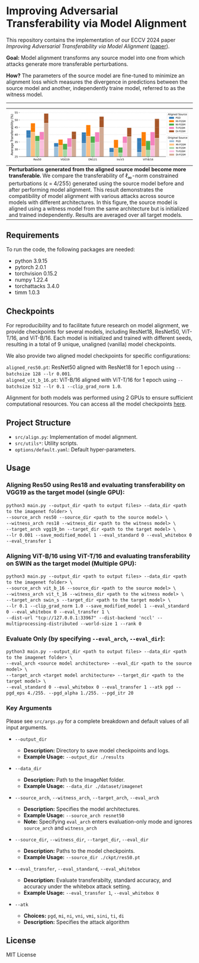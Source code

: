# Improving Adversarial Transferability via Model Alignment

This repository contains the implementation of our ECCV 2024 paper *Improving Adversarial Transferability via Model Alignment* ([paper](https://arxiv.org/pdf/2311.18495)).

**Goal:** Model alignment transforms any source model into one from which attacks generate more transferable perturbations.

**How?** The parameters of the source model are fine-tuned to minimize an alignment loss which measures the divergence in predictions between the source model and another, independently traine model, referred to as the witness model.

---

| ![Improved Transferability](figures/improvement.png) | 
|:--| 
| **Perturbations generated from the aligned source model become more transferable.** We compare the transferability of $\ell_\infty$-norm constrained perturbations (ϵ = 4/255) generated using the source model before and after performing model alignment. This result demonstrates the compatibility of model alignment with various attacks across source models with different architectures. In this figure, the source model is aligned using a witness model from the same architecture but is initialized and trained independently. Results are averaged over all target models. |

## Requirements
To run the code, the following packages are needed:
- python 3.9.15
- pytorch 2.0.1
- torchvision 0.15.2
- numpy 1.22.4
- torchattacks 3.4.0
- timm 1.0.3

## Checkpoints
For reproducibility and to facilitate future research on model alignment, we provide checkpoints for several models, including ResNet18, ResNet50, ViT-T/16, and ViT-B/16. Each model is initialized and trained with different seeds, resulting in a total of 9 unique, unaligned (vanilla) model checkpoints.

We also provide two aligned model checkpoints for specific configurations:

```aligned_res50.pt```: ResNet50 aligned with ResNet18 for 1 epoch using ```--batchsize 128 --lr 0.001```.  
```aligned_vit_b_16.pt```: ViT-B/16 aligned with ViT-T/16 for 1 epoch using ```--batchsize 512 --lr 0.1 --clip_grad_norm 1.0```.

Alignment for both models was performed using 2 GPUs to ensure sufficient computational resources. You can access all the model checkpoints [here](https://drive.google.com/drive/folders/1uQTl4Lncd8gBi0naj9LUdTEdHXj3op5o?usp=sharing).

## Project Structure
- `src/align.py`: Implementation of model alignment.
- `src/utils*`: Utility scripts.
- `options/default.yaml`: Default hyper-parameters.

## Usage
### Aligning Res50 using Res18 and evaluating transferability on VGG19 as the target model (single GPU):
```
python3 main.py --output_dir <path to output files> --data_dir <path to the imagenet folder> \
--source_arch res50 --source_dir <path to the source model> \
--witness_arch res18 --witness_dir <path to the witness model> \
--target_arch vgg19_bn --target_dir <path to the target model> \
--lr 0.001 --save_modified_model 1 --eval_standard 0 --eval_whitebox 0 --eval_transfer 1
```

### Aligning ViT-B/16 using ViT-T/16 and evaluating transferability on SWIN as the target model (Multiple GPU):
```
python3 main.py --output_dir <path to output files> --data_dir <path to the imagenet folder> \
--source_arch vit_b_16 --source_dir <path to the source model> \
--witness_arch vit_t_16 --witness_dir <path to the witness model> \
--target_arch swin_s --target_dir <path to the target model> \
--lr 0.1 --clip_grad_norm 1.0 --save_modified_model 1 --eval_standard 0 --eval_whitebox 0 --eval_transfer 1 \
--dist-url "tcp://127.0.0.1:33967" --dist-backend 'nccl' --multiprocessing-distributed --world-size 1 --rank 0
```

### Evaluate Only (by specifying ```--eval_arch```, ```--eval_dir```):
```
python3 main.py --output_dir <path to output files> --data_dir <path to the imagenet folder> \
--eval_arch <source model architecture> --eval_dir <path to the source model> \
--target_arch <target model architecture> --target_dir <path to the target model> \
--eval_standard 0 --eval_whitebox 0 --eval_transfer 1 --atk pgd --pgd_eps 4./255. --pgd_alpha 1./255. --pgd_itr 20
```

### Key Arguments
Please see `src/args.py` for a complete breakdown and default values of all input arguments.

- `--output_dir`
  - **Description:** Directory to save model checkpoints and logs.
  - **Example Usage:** `--output_dir ./results`

- `--data_dir`
  - **Description:** Path to the ImageNet folder.
  - **Example Usage:** `--data_dir ./dataset/imagenet`

- `--source_arch`, `--witness_arch`, `--target_arch`, `--eval_arch`
  - **Description:** Specifies the model architectures.
  - **Example Usage:** `--source_arch resnet50`
  - **Note:** Specifying `eval_arch` enters evaluation-only mode and ignores `source_arch` and `witness_arch`

- `--source_dir`, `--witness_dir`, `--target_dir`, `--eval_dir`
  - **Description:** Paths to the model checkpoints.
  - **Example Usage:** `--source_dir ./ckpt/res50.pt`

- `--eval_transfer`, `--eval_standard`, `--eval_whitebox`
  - **Description:** Evaluate transferabilty, standard accuracy, and accuracy under the whitebox attack setting.
  - **Example Usage:** `--eval_transfer 1`, `--eval_whitebox 0`

- `--atk`
  - **Choices:** `pgd`, `mi`, `ni`, `vni`, `vmi`, `sini`, `ti`, `di`
  - **Description:** Specifies the attack algorithm

## License
MIT License
